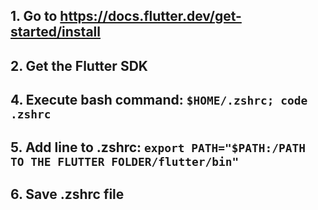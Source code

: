## 1. Go to https://docs.flutter.dev/get-started/install
## 2. Get the Flutter SDK
## 4. Execute bash command: `$HOME/.zshrc; code .zshrc`
## 5. Add line to .zshrc: `export PATH="$PATH:/PATH TO THE FLUTTER FOLDER/flutter/bin"`
## 6. Save .zshrc file